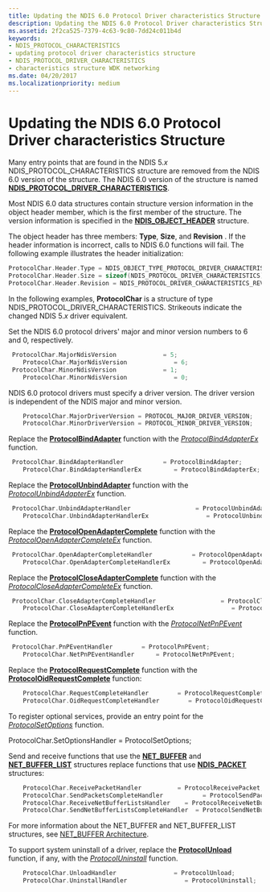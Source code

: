 ```yaml
---
title: Updating the NDIS 6.0 Protocol Driver characteristics Structure
description: Updating the NDIS 6.0 Protocol Driver characteristics Structure
ms.assetid: 2f2ca525-7379-4c63-9c80-7dd24c011b4d
keywords:
- NDIS_PROTOCOL_CHARACTERISTICS
- updating protocol driver characteristics structure
- NDIS_PROTOCOL_DRIVER_CHARACTERISTICS
- characteristics structure WDK networking
ms.date: 04/20/2017
ms.localizationpriority: medium
---
```


# Updating the NDIS 6.0 Protocol Driver characteristics Structure





Many entry points that are found in the NDIS 5.*x* NDIS\_PROTOCOL\_CHARACTERISTICS structure are removed from the NDIS 6.0 version of the structure. The NDIS 6.0 version of the structure is named [**NDIS\_PROTOCOL\_DRIVER\_CHARACTERISTICS**](https://msdn.microsoft.com/library/windows/hardware/ff566825).

Most NDIS 6.0 data structures contain structure version information in the object header member, which is the first member of the structure. The version information is specified in the [**NDIS\_OBJECT\_HEADER**](https://msdn.microsoft.com/library/windows/hardware/ff566588) structure.

The object header has three members: **Type**, **Size**, and **Revision** . If the header information is incorrect, calls to NDIS 6.0 functions will fail. The following example illustrates the header initialization:

```C++
ProtocolChar.Header.Type = NDIS_OBJECT_TYPE_PROTOCOL_DRIVER_CHARACTERISTICS,
ProtocolChar.Header.Size = sizeof(NDIS_PROTOCOL_DRIVER_CHARACTERISTICS);
ProtocolChar.Header.Revision = NDIS_PROTOCOL_DRIVER_CHARACTERISTICS_REVISION_1;
```

In the following examples, **ProtocolChar** is a structure of type NDIS\_PROTOCOL\_DRIVER\_CHARACTERISTICS. Strikeouts indicate the changed NDIS 5.*x* driver equivalent.

Set the NDIS 6.0 protocol drivers' major and minor version numbers to 6 and 0, respectively.

```C++
 ProtocolChar.MajorNdisVersion             = 5;
    ProtocolChar.MajorNdisVersion             = 6;
 ProtocolChar.MinorNdisVersion             = 1;
    ProtocolChar.MinorNdisVersion             = 0;
```

NDIS 6.0 protocol drivers must specify a driver version. The driver version is independent of the NDIS major and minor version.

```C++
    ProtocolChar.MajorDriverVersion = PROTOCOL_MAJOR_DRIVER_VERSION;
    ProtocolChar.MinorDriverVersion = PROTOCOL_MINOR_DRIVER_VERSION;
```

Replace the [**ProtocolBindAdapter**](https://msdn.microsoft.com/library/windows/hardware/ff562465) function with the [*ProtocolBindAdapterEx*](https://msdn.microsoft.com/library/windows/hardware/ff570220) function.

```C++
 ProtocolChar.BindAdapterHandler           = ProtocolBindAdapter;
    ProtocolChar.BindAdapterHandlerEx         = ProtocolBindAdapterEx;
```

Replace the [**ProtocolUnbindAdapter**](https://msdn.microsoft.com/library/windows/hardware/ff563260) function with the [*ProtocolUnbindAdapterEx*](https://msdn.microsoft.com/library/windows/hardware/ff570278) function.

```C++
 ProtocolChar.UnbindAdapterHandler                  = ProtocolUnbindAdapter;
    ProtocolChar.UnbindAdapterHandlerEx                = ProtocolUnbindAdapterEx;
```

Replace the [**ProtocolOpenAdapterComplete**](https://msdn.microsoft.com/library/windows/hardware/ff563238) function with the [*ProtocolOpenAdapterCompleteEx*](https://msdn.microsoft.com/library/windows/hardware/ff570265) function.

```C++
 ProtocolChar.OpenAdapterCompleteHandler           = ProtocolOpenAdapterComplete;
    ProtocolChar.OpenAdapterCompleteHandlerEx         = ProtocolOpenAdapterCompleteEx;
```

Replace the [**ProtocolCloseAdapterComplete**](https://msdn.microsoft.com/library/windows/hardware/ff562502) function with the [*ProtocolCloseAdapterCompleteEx*](https://msdn.microsoft.com/library/windows/hardware/ff570236) function.

```C++
 ProtocolChar.CloseAdapterCompleteHandler                  = ProtocolCloseAdapterComplete;
    ProtocolChar.CloseAdapterCompleteHandlerEx                = ProtocolCloseAdapterCompleteEx;
```

Replace the [**ProtocolPnPEvent**](https://msdn.microsoft.com/library/windows/hardware/ff563243) function with the [*ProtocolNetPnPEvent*](https://msdn.microsoft.com/library/windows/hardware/ff570263) function.

```C++
 ProtocolChar.PnPEventHandler        = ProtocolPnPEvent;
    ProtocolChar.NetPnPEventHandler      = ProtocolNetPnPEvent;
```

Replace the [**ProtocolRequestComplete**](https://msdn.microsoft.com/library/windows/hardware/ff563254) function with the [**ProtocolOidRequestComplete**](https://msdn.microsoft.com/library/windows/hardware/ff570264) function:

```C++
    ProtocolChar.RequestCompleteHandler        = ProtocolRequestComplete;
    ProtocolChar.OidRequestCompleteHandler        = ProtocolOidRequestComplete;
```

To register optional services, provide an entry point for the [*ProtocolSetOptions*](https://msdn.microsoft.com/library/windows/hardware/ff570269) function.

ProtocolChar.SetOptionsHandler = ProtocolSetOptions;

Send and receive functions that use the [**NET\_BUFFER**](https://msdn.microsoft.com/library/windows/hardware/ff568376) and [**NET\_BUFFER\_LIST**](https://msdn.microsoft.com/library/windows/hardware/ff568388) structures replace functions that use [**NDIS\_PACKET**](https://msdn.microsoft.com/library/windows/hardware/ff557086) structures:

```C++
    ProtocolChar.ReceivePacketHandler          = ProtocolReceivePacket;
    ProtocolChar.SendPacketsCompleteHandler           = ProtocolSendPacketsComplete;
    ProtocolChar.ReceiveNetBufferListsHandler    = ProtocolReceiveNetBufferLists;
    ProtocolChar.SendNetBufferListsCompleteHandler  = ProtocolSendNetBufferListsComplete;
```

For more information about the NET\_BUFFER and NET\_BUFFER\_LIST structures, see [NET\_BUFFER Architecture](net-buffer-architecture.md).

To support system uninstall of a driver, replace the [**ProtocolUnload**](https://msdn.microsoft.com/library/windows/hardware/ff563261) function, if any, with the [*ProtocolUninstall*](https://msdn.microsoft.com/library/windows/hardware/ff570279) function.

```C++
    ProtocolChar.UnloadHandler                = ProtocolUnload;
    ProtocolChar.UninstallHandler                = ProtocolUninstall;
```

 

 





